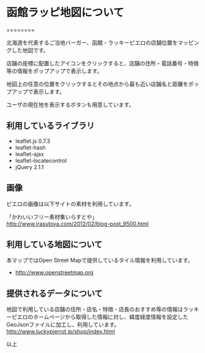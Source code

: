 # 函館ラッピ地図について
========

北海道を代表するご当地バーガー、函館・ラッキーピエロの店舗位置をマッピングした地図です。

店舗の座標に配置したアイコンをクリックすると、店舗の住所・電話番号・特徴等の情報をポップアップで表示します。

地図上の任意の位置をクリックするとその地点から最も近い店舗名と距離をポップアップで表示します。

ユーザの現在地を表示するボタンも用意しています。

## 利用しているライブラリ

- leaflet.js 0.7.3
- leaflet-hash
- leaflet-ajax
- leaflet-locatecontrol
- jQuery 2.1.1

## 画像

ピエロの画像は以下サイトの素材を利用しています。

「かわいいフリー素材集いらすとや」
http://www.irasutoya.com/2012/02/blog-post_9500.html

## 利用している地図について

本マップではOpen Street Mapで提供しているタイル情報を利用しています。

- http://www.openstreetmap.org

## 提供されるデータについて

地図で利用している店舗の住所・店名・特徴・店長のおすすめ等の情報はラッキーピエロのホームページから取得した情報に対し、緯度経度情報を設定したGeoJsonファイルに加工し、利用しています。
http://www.luckypierrot.jp/shop/index.html

以上
